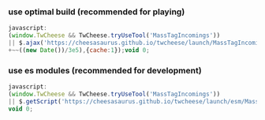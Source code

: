 ### use optimal build (recommended for playing)

```javascript
javascript:
(window.TwCheese && TwCheese.tryUseTool('MassTagIncomings'))
|| $.ajax('https://cheesasaurus.github.io/twcheese/launch/MassTagIncomings.js?'
+~~((new Date())/3e5),{cache:1});void 0;
```

### use es modules (recommended for development)

```javascript
javascript:
(window.TwCheese && TwCheese.tryUseTool('MassTagIncomings'))
|| $.getScript('https://cheesasaurus.github.io/twcheese/launch/esm/MassTagIncomings.js');
void 0;
```
